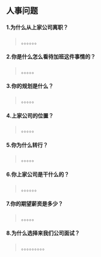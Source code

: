 ## 人事问题

#### 1.为什么从上家公司离职？

> 。。。。。。

#### 2.你是什么怎么看待加班这件事情的？

> 。。。。。

#### 3.你的规划是什么？

> 。。。。。

#### 4.上家公司的位置？

> 。。。。。

#### 5.你为什么转行？

> 。。。。。

#### 6.你上家公司是干什么的？

> 。。。。。。

#### 7.你的期望薪资是多少？

> 。。。。。

#### 8.为什么选择来我们公司面试？

> 。。。。。。。。。

